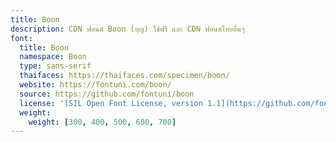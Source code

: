 ```yaml
---
title: Boon
description: CDN ฟอนต์ Boon (บุญ) ใช้ฟรี และ CDN ฟอนต์ไทยอื่นๆ
font:
  title: Boon
  namespace: Boon
  type: sans-serif
  thaifaces: https://thaifaces.com/specimen/boon/
  website: https://fontuni.com/boon/
  source: https://github.com/fontuni/boon
  license: '[SIL Open Font License, version 1.1](https://github.com/fontuni/boon/blob/master/OFL.txt)'
  weight:
    weight: [300, 400, 500, 600, 700]
---
```


<div></div>
